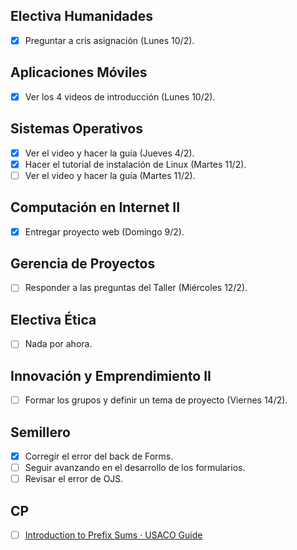 ## Electiva Humanidades
- [x] Preguntar a cris asignación (Lunes 10/2).

## Aplicaciones Móviles
- [x] Ver los 4 videos de introducción (Lunes 10/2).

## Sistemas Operativos
- [x] Ver el video y hacer la guía (Jueves 4/2).
- [x] Hacer el tutorial de instalación de Linux (Martes 11/2).
- [ ] Ver el video y hacer la guía (Martes 11/2).

## Computación en Internet II
- [x] Entregar proyecto web (Domingo 9/2).

## Gerencia de Proyectos
- [ ] Responder a las preguntas del Taller (Miércoles 12/2).

## Electiva Ética
- [ ] Nada por ahora.

## Innovación y Emprendimiento II
- [ ] Formar los grupos y definir un tema de proyecto (Viernes 14/2).

## Semillero
- [x] Corregir el error del back de Forms.
- [ ] Seguir avanzando en el desarrollo de los formularios.
- [ ] Revisar el error de OJS.

## CP
- [ ] [Introduction to Prefix Sums · USACO Guide](https://usaco.guide/silver/prefix-sums?lang=cpp)